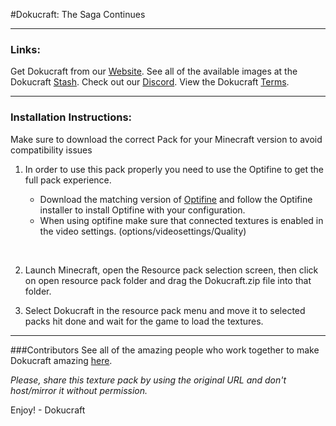 #Dokucraft: The Saga Continues

----
### Links:
Get Dokucraft from our [Website](https://dokucraft.co.uk).
See all of the available images at the Dokucraft [Stash](https://dokucraft.co.uk/stash).
Check out our [Discord](https://dokucraft.co.uk/discord).
View the Dokucraft [Terms](https://dokucraft.co.uk/terms).

----
### Installation Instructions:
Make sure to download the correct Pack for your Minecraft version to avoid compatibility issues

1. In order to use this pack properly you need to use the Optifine to get the full pack experience.

    - Download the matching version of [Optifine](www.optifine.net) and follow the Optifine installer to install Optifine with your configuration.
    - When using optifine make sure that connected textures is enabled in the video settings. (options/videosettings/Quality)

<br/>

2. Launch Minecraft, open the Resource pack selection screen, then click on open resource pack folder and drag the Dokucraft.zip file into that folder.

3. Select Dokucraft in the resource pack menu and move it to selected packs hit done and wait for the game to load the textures.

----
###Contributors
See all of the amazing people who work together to make Dokucraft amazing [here](https://dokucraft.co.uk/stash/?contributors).

*Please, share this texture pack by using the original URL and don't host/mirror it without permission.*

 Enjoy!
	- Dokucraft
